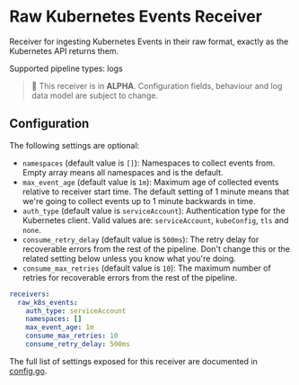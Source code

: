# Raw Kubernetes Events Receiver

Receiver for ingesting Kubernetes Events in their raw format, exactly as the Kubernetes
API returns them.

Supported pipeline types: logs

> :construction: This receiver is in **ALPHA**. Configuration fields, behaviour and log data model are subject to change.

## Configuration

The following settings are optional:

- `namespaces` (default value is `[]`): Namespaces to collect events from. Empty array means all namespaces and is the
  default.
- `max_event_age` (default value is `1m`): Maximum age of collected events relative to receiver start time. The default
  setting of 1 minute means that we're going to collect events up to 1 minute backwards in time.
- `auth_type` (default value is `serviceAccount`): Authentication type for the Kubernetes client. Valid values are:
  `serviceAccount`, `kubeConfig`, `tls` and `none`.
- `consume_retry_delay` (default value is `500ms`): The retry delay for recoverable errors from the rest of the pipeline.
  Don't change this or the related setting below unless you know what you're doing.
- `consume_max_retries` (default value is `10`): The maximum number of retries for recoverable errors from the rest of
  the pipeline.

```yaml
receivers:
  raw_k8s_events:
    auth_type: serviceAccount
    namespaces: []
    max_event_age: 1m
    consume_max_retries: 10
    consume_retry_delay: 500ms
```

The full list of settings exposed for this receiver are documented in
[config.go](./config.go).
